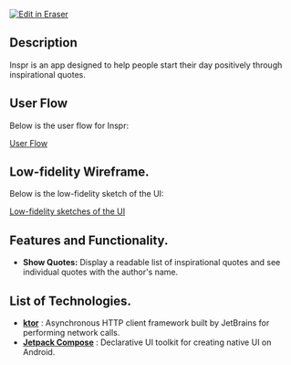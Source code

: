 <p><a target="_blank" href="https://app.eraser.io/workspace/1vmLk4d4QN37lefTBwWQ" id="edit-in-eraser-github-link"><img alt="Edit in Eraser" src="https://firebasestorage.googleapis.com/v0/b/second-petal-295822.appspot.com/o/images%2Fgithub%2FOpen%20in%20Eraser.svg?alt=media&amp;token=968381c8-a7e7-472a-8ed6-4a6626da5501"></a></p>

## Description
Inspr is an app designed to help people start their day positively through inspirational quotes. 

## User Flow
Below is the user flow for Inspr:

[﻿User Flow](https://app.eraser.io/workspace/1vmLk4d4QN37lefTBwWQ?elements=tFEd9urtTLsaSXPc6TxQGQ) 

## Low-fidelity Wireframe.
Below is the low-fidelity sketch of the UI:

[﻿Low-fidelity sketches of the UI](https://app.eraser.io/workspace/1vmLk4d4QN37lefTBwWQ?elements=IkcU0wRczmd33L7DodsIGw) 

## Features and Functionality.
- **Show Quotes:** Display a readable list of inspirational quotes and see individual quotes with the author's name.
## List of Technologies.
- [﻿**﻿ktor**](https://ktor.io/) : Asynchronous HTTP client framework built by JetBrains for performing network calls.
- [﻿**Jetpack Compose**](https://developer.android.com/jetpack/compose) : Declarative UI toolkit for creating native UI on Android.



<!--- Eraser file: https://app.eraser.io/workspace/1vmLk4d4QN37lefTBwWQ --->